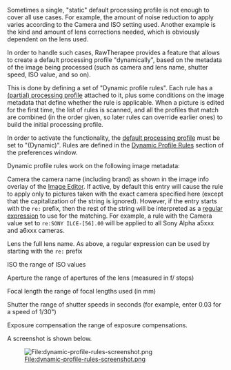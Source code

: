 Sometimes a single, "static" default processing profile is not enough to
cover all use cases. For example, the amount of noise reduction to apply
varies according to the Camera and ISO setting used. Another example is
the kind and amount of lens corrections needed, which is obviously
dependent on the lens used.

In order to handle such cases, RawTherapee provides a feature that
allows to create a default processing profile "dynamically", based on
the metadata of the image being processed (such as camera and lens name,
shutter speed, ISO value, and so on).

This is done by defining a set of "Dynamic profile rules". Each rule has
a [(partial) processing
profile](Creating_processing_profiles_for_general_use "wikilink")
attached to it, plus some conditions on the image metadata that define
whether the rule is applicable. When a picture is edited for the first
time, the list of rules is scanned, and all the profiles that match are
combined (in the order given, so later rules can override earlier ones)
to build the initial processing profile.

In order to activate the functionality, the [default processing
profile](Preferences#Default_Processing_Profile "wikilink") must be set
to "(Dynamic)". Rules are defined in the [Dynamic Profile
Rules](Preferences#Dynamic_Profile_Rules_Tab "wikilink") section of the
preferences window.

Dynamic profile rules work on the following image metadata:

Camera
the camera name (including brand) as shown in the image info overlay of
the [Image Editor](The_Image_Editor_Tab "wikilink"). If active, by
default this entry will cause the rule to apply only to pictures taken
with the exact camera specified here (except that the capitalization of
the string is ignored). However, if the entry starts with the `re:`
prefix, then the rest of the string will be interpreted as a [regular
expression](https://en.wikipedia.org/wiki/Regular_expression) to use for
the matching. For example, a rule with the Camera value set to
`re:SONY ILCE-[56].00` will be applied to all Sony Alpha a5xxx and a6xxx
cameras.

<!-- -->

Lens
the full lens name. As above, a regular expression can be used by
starting with the `re:` prefix

<!-- -->

ISO
the range of ISO values

<!-- -->

Aperture
the range of apertures of the lens (measured in f/ stops)

<!-- -->

Focal length
the range of focal lengths used (in mm)

<!-- -->

Shutter
the range of shutter speeds in seconds (for example, enter 0.03 for a
speed of 1/30")

<!-- -->

Exposure compensation
the range of exposure compensations.

A screenshot is shown below.

<figure>
<img src="dynamic-profile-rules-screenshot.png"
title="File:dynamic-profile-rules-screenshot.png" />
<figcaption><a
href="File:dynamic-profile-rules-screenshot.png">File:dynamic-profile-rules-screenshot.png</a></figcaption>
</figure>